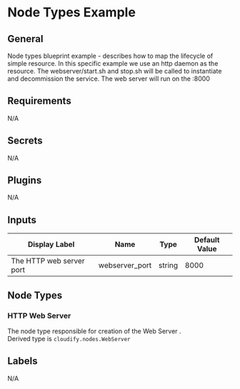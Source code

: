 # Node Types Example

## General

Node types blueprint example - describes how to map the lifecycle of simple resource. In this specific example we use an http daemon as the resource.
The webserver/start.sh and stop.sh will be called to instantiate and decommission the service. The web server will run on the <manager host>:8000

## Requirements

N/A

## Secrets

N/A

## Plugins

N/A

## Inputs

| Display Label                            | Name                | Type   | Default Value |
| ---------------------------------------- | ------------------- | ------ | ------------- |
| The HTTP web server port                 | webserver_port      | string | 8000          |

## Node Types

### HTTP Web Server
The node type responsible for creation of the Web Server .\
Derived type is `cloudify.nodes.WebServer`

## Labels

N/A